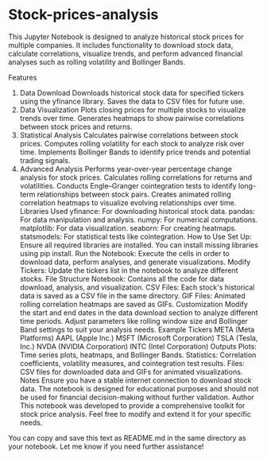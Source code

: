 # Stock-prices-analysis
This Jupyter Notebook is designed to analyze historical stock prices for multiple companies. It includes functionality to download stock data, calculate correlations, visualize trends, and perform advanced financial analyses such as rolling volatility and Bollinger Bands.

Features
1. Data Download
Downloads historical stock data for specified tickers using the yfinance library.
Saves the data to CSV files for future use.
2. Data Visualization
Plots closing prices for multiple stocks to visualize trends over time.
Generates heatmaps to show pairwise correlations between stock prices and returns.
3. Statistical Analysis
Calculates pairwise correlations between stock prices.
Computes rolling volatility for each stock to analyze risk over time.
Implements Bollinger Bands to identify price trends and potential trading signals.
4. Advanced Analysis
Performs year-over-year percentage change analysis for stock prices.
Calculates rolling correlations for returns and volatilities.
Conducts Engle–Granger cointegration tests to identify long-term relationships between stock pairs.
Creates animated rolling correlation heatmaps to visualize evolving relationships over time.
Libraries Used
yfinance: For downloading historical stock data.
pandas: For data manipulation and analysis.
numpy: For numerical computations.
matplotlib: For data visualization.
seaborn: For creating heatmaps.
statsmodels: For statistical tests like cointegration.
How to Use
Set Up: Ensure all required libraries are installed. You can install missing libraries using pip install.
Run the Notebook: Execute the cells in order to download data, perform analyses, and generate visualizations.
Modify Tickers: Update the tickers list in the notebook to analyze different stocks.
File Structure
Notebook: Contains all the code for data download, analysis, and visualization.
CSV Files: Each stock's historical data is saved as a CSV file in the same directory.
GIF Files: Animated rolling correlation heatmaps are saved as GIFs.
Customization
Modify the start and end dates in the data download section to analyze different time periods.
Adjust parameters like rolling window size and Bollinger Band settings to suit your analysis needs.
Example Tickers
META (Meta Platforms)
AAPL (Apple Inc.)
MSFT (Microsoft Corporation)
TSLA (Tesla, Inc.)
NVDA (NVIDIA Corporation)
INTC (Intel Corporation)
Outputs
Plots: Time series plots, heatmaps, and Bollinger Bands.
Statistics: Correlation coefficients, volatility measures, and cointegration test results.
Files: CSV files for downloaded data and GIFs for animated visualizations.
Notes
Ensure you have a stable internet connection to download stock data.
The notebook is designed for educational purposes and should not be used for financial decision-making without further validation.
Author
This notebook was developed to provide a comprehensive toolkit for stock price analysis. Feel free to modify and extend it for your specific needs.

You can copy and save this text as README.md in the same directory as your notebook. Let me know if you need further assistance!
